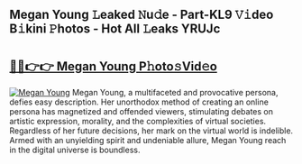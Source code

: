 ## Megan Young 𝙻eaked 𝙽u𝚍e - Part-KL9 𝚅𝚒deo B𝚒kini 𝙿hotos - Hot All 𝙻eaks YRUJc

# <h2><a href="http://ld12hd.urlbe.top/?page=Megan+Young">🔗🔗👉👉 Megan Young P𝚑oto𝚜Vid𝚎o</a></h2>

[![Megan Young](https://i.imgur.com/eBuTRDB.gif)](http://ld12hd.urlbe.top/?page=Megan+Young)
Megan Young, a multifaceted and provocative persona, defies easy description. Her unorthodox method of creating an online persona has magnetized and offended viewers, stimulating debates on artistic expression, morality, and the complexities of virtual societies. Regardless of her future decisions, her mark on the virtual world is indelible. Armed with an unyielding spirit and undeniable allure, Megan Young reach in the digital universe is boundless.

